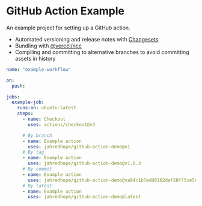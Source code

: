 # GitHub Action Example

An example project for setting up a GitHub action.

- Automated versioning and release notes with [Changesets](https://github.com/changesets/changesets)
- Bundling with [@vercel/ncc](https://github.com/vercel/ncc)
- Compiling and committing to alternative branches to avoid committing assets in history

```yaml
name: "example-workflow"

on:
  push:

jobs:
  example-job:
    runs-on: ubuntu-latest
    steps:
      - name: Checkout
        uses: actions/checkout@v3

      # By branch
      - name: Example action
        uses: jahredhope/github-action-demo@v1
      # By tag
      - name: Example action
        uses: jahredhope/github-action-demo@v1.0.3
      # By commit
      - name: Example action
        uses: jahredhope/github-action-demo@va84c1b7edd8162daf28f75ce56fd533465daa741
      # By latest
      - name: Example action
        uses: jahredhope/github-action-demo@latest
```
